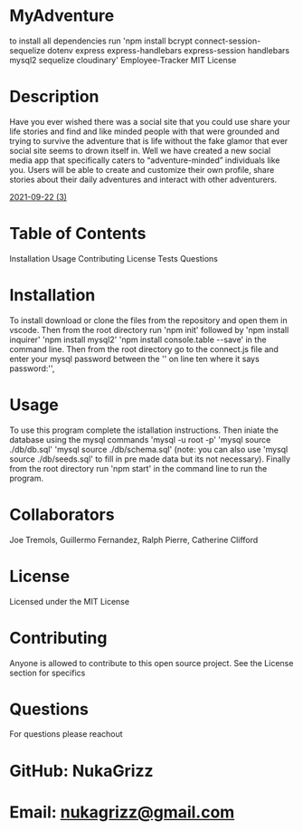# MyAdventure

to install all dependencies run 'npm install bcrypt connect-session-sequelize dotenv express express-handlebars express-session handlebars mysql2 sequelize cloudinary'
Employee-Tracker
MIT License

# Description
Have you ever wished there was a social site that you could use share your life stories and find and like minded people with that were grounded and trying to survive the adventure that is life without the fake glamor that ever social site seems to drown itself in. Well we have created a new social media app that specifically caters to “adventure-minded” individuals like you. Users will be able to create and customize their own profile, share stories about their daily adventures and interact with other adventurers. 


[2021-09-22 (3)](https://user-images.githubusercontent.com/83742550/134450313-fc2f2185-7a3d-4d5b-9f25-d16ec4c3fc57.png)
# Table of Contents
Installation
Usage
Contributing
License
Tests
Questions


# Installation
To install download or clone the files from the repository and open them in vscode. Then from the root directory run 'npm init' followed by 'npm install inquirer' 'npm install mysql2' 'npm install console.table --save' in the command line. Then from the root directory go to the connect.js file and enter your mysql password between the '' on line ten where it says password:'',

# Usage
To use this program complete the istallation instructions. Then iniate the database using the mysql commands 'mysql -u root -p' 'mysql source ./db/db.sql' 'mysql source ./db/schema.sql' (note: you can also use 'mysql source ./db/seeds.sql' to fill in pre made data but its not necessary). Finally from the root directory run 'npm start' in the command line to run the program.
# Collaborators
Joe Tremols, Guillermo Fernandez, Ralph Pierre, Catherine Clifford




# License
Licensed under the MIT License

# Contributing
Anyone is allowed to contribute to this open source project. See the License section for specifics

# Questions
For questions please reachout

# GitHub: NukaGrizz

# Email: nukagrizz@gmail.com
